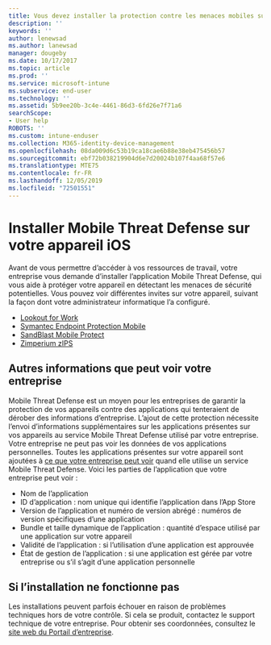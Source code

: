 ```yaml
---
title: Vous devez installer la protection contre les menaces mobiles sur votre appareil iOS | Microsoft Docs
description: ''
keywords: ''
author: lenewsad
ms.author: lanewsad
manager: dougeby
ms.date: 10/17/2017
ms.topic: article
ms.prod: ''
ms.service: microsoft-intune
ms.subservice: end-user
ms.technology: ''
ms.assetid: 5b9ee20b-3c4e-4461-86d3-6fd26e7f71a6
searchScope:
- User help
ROBOTS: ''
ms.custom: intune-enduser
ms.collection: M365-identity-device-management
ms.openlocfilehash: 08da009d6c53b19ca18cae6b88e38eb475456b57
ms.sourcegitcommit: ebf72b038219904d6e7d20024b107f4aa68f57e6
ms.translationtype: MTE75
ms.contentlocale: fr-FR
ms.lasthandoff: 12/05/2019
ms.locfileid: "72501551"
---
```

# <a name="install-mobile-threat-defense-on-your-ios-device"></a>Installer Mobile Threat Defense sur votre appareil iOS


Avant de vous permettre d’accéder à vos ressources de travail, votre entreprise vous demande d’installer l’application Mobile Threat Defense, qui vous aide à protéger votre appareil en détectant les menaces de sécurité potentielles. Vous pouvez voir différentes invites sur votre appareil, suivant la façon dont votre administrateur informatique l’a configuré.


* [Lookout for Work](you-are-prompted-to-install-lookout-for-work-ios.md)
* [Symantec Endpoint Protection Mobile](you-are-prompted-to-install-skycure-ios.md)
* [SandBlast Mobile Protect](you-are-prompted-to-install-sandblast-ios.md)
* [Zimperium zIPS](you-are-prompted-to-install-zips-ios.md)

## <a name="additional-information-your-company-can-see"></a>Autres informations que peut voir votre entreprise

Mobile Threat Defense est un moyen pour les entreprises de garantir la protection de vos appareils contre des applications qui tenteraient de dérober des informations d’entreprise. L’ajout de cette protection nécessite l’envoi d’informations supplémentaires sur les applications présentes sur vos appareils au service Mobile Threat Defense utilisé par votre entreprise. Votre entreprise ne peut pas voir les données de vos applications personnelles. Toutes les applications présentes sur votre appareil sont ajoutées à [ce que votre entreprise peut voir](what-info-can-your-company-see-when-you-enroll-your-device-in-intune.md) quand elle utilise un service Mobile Threat Defense. Voici les parties de l’application que votre entreprise peut voir :

* Nom de l’application
* ID d’application : nom unique qui identifie l’application dans l’App Store
* Version de l’application et numéro de version abrégé : numéros de version spécifiques d’une application
* Bundle et taille dynamique de l’application : quantité d’espace utilisé par une application sur votre appareil
* Validité de l’application : si l’utilisation d’une application est approuvée
* État de gestion de l’application : si une application est gérée par votre entreprise ou s’il s’agit d’une application personnelle

## <a name="if-the-installation-doesnt-work"></a>Si l’installation ne fonctionne pas

Les installations peuvent parfois échouer en raison de problèmes techniques hors de votre contrôle. Si cela se produit, contactez le support technique de votre entreprise. Pour obtenir ses coordonnées, consultez le [site web du Portail d’entreprise](https://go.microsoft.com/fwlink/?linkid=2010980).
